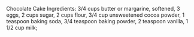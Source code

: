 Chocolate Cake Ingredients:
3/4 cups butter or margarine, softened,
3 eggs,
2 cups sugar,
2 cups flour,
3/4 cup unsweetened cocoa powder,
1 teaspoon baking soda,
3/4 teaspoon baking powder,
2 teaspoon vanilla,
1 1/2 cup milk;


